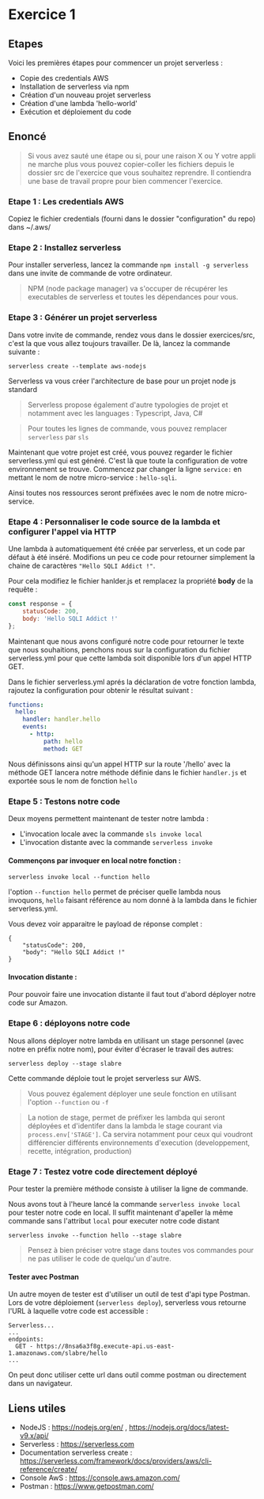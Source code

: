 # Exercice 1

## Etapes

Voici les premières étapes pour commencer un projet serverless : 

* Copie des credentials AWS
* Installation de serverless via npm
* Création d'un nouveau projet serverless
* Création d'une lambda 'hello-world'
* Exécution et déploiement du code

## Enoncé 

> Si vous avez sauté une étape ou si, pour une raison X ou Y votre appli ne marche plus vous pouvez copier-coller les fichiers depuis le dossier src de l'exercice que vous souhaitez reprendre. Il contiendra une base de travail propre pour bien commencer l'exercice.

### Etape 1 : Les credentials AWS

Copiez le fichier credentials (fourni dans le dossier "configuration" du repo) dans ~/.aws/

### Etape 2 : Installez serverless
 
Pour installer serverless, lancez la commande `npm install -g serverless` dans une invite de commande de votre ordinateur. 
> NPM (node package manager) va s'occuper de récupérer les executables de serverless et toutes les dépendances pour vous.

### Etape 3 : Générer un projet serverless

Dans votre invite de commande, rendez vous dans le dossier exercices/src, c'est la que vous allez toujours travailler. De là, lancez la commande suivante : 
```
serverless create --template aws-nodejs
```
Serverless va vous créer l'architecture de base pour un projet node js standard

> Serverless propose également d'autre typologies de projet et notamment avec les languages : Typescript, Java, C#

> Pour toutes les lignes de commande, vous pouvez remplacer `serverless` par `sls`

Maintenant que votre projet est créé, vous pouvez regarder le fichier serverless.yml qui est généré. C'est là que toute la configuration de votre environnement se trouve.
Commencez par changer la ligne `service:` en mettant le nom de notre micro-service : `hello-sqli`.

Ainsi toutes nos ressources seront préfixées avec le nom de notre micro-service.

### Etape 4 : Personnaliser le code source de la lambda et configurer l'appel via HTTP

Une lambda à automatiquement été créée par serverless, et un code par défaut à été inséré.
Modifions un peu ce code pour retourner simplement la chaine de caractères `"Hello SQLI Addict !"`.

Pour cela modifiez le fichier hanlder.js et remplacez la propriété **body** de la requête : 

```javascript
const response = {
    statusCode: 200,
    body: 'Hello SQLI Addict !'
};
```

Maintenant que nous avons configuré notre code pour retourner le texte que nous souhaitions, penchons nous sur la configuration du fichier serverless.yml pour que cette lambda soit disponible lors d'un appel HTTP GET.

Dans le fichier serverless.yml aprés la déclaration de votre fonction lambda, rajoutez la configuration pour obtenir le résultat suivant :
```yaml
functions:
  hello:
    handler: handler.hello
    events:
      - http:
          path: hello
          method: GET
``` 
Nous définissons ainsi qu'un appel HTTP sur la route '/hello' avec la méthode GET lancera notre méthode définie dans le fichier `handler.js` et exportée sous le nom de fonction `hello`

### Etape 5 : Testons notre code

Deux moyens permettent maintenant de tester notre lambda : 
* L'invocation locale avec la commande `sls invoke local`
* L'invocation distante avec la commande `serverless invoke`

#### Commençons par invoquer en local notre fonction : 

```
serverless invoke local --function hello
```
l'option `--function hello` permet de préciser quelle lambda nous invoquons, `hello` faisant référence au nom donné à la lambda dans le fichier serverless.yml.

Vous devez voir apparaitre le payload de réponse complet : 

```
{
    "statusCode": 200,
    "body": "Hello SQLI Addict !"
}
```

#### Invocation distante :

Pour pouvoir faire une invocation distante il faut tout d'abord déployer notre code sur Amazon.

### Etape 6 : déployons notre code

Nous allons déployer notre lambda en utilisant un stage personnel (avec notre en préfix notre nom), pour éviter d'écraser le travail des autres:

```
serverless deploy --stage slabre
```
Cette commande déploie tout le projet serverless sur AWS. 
> Vous pouvez également déployer une seule fonction en utilisant l'option `--function` ou `-f`

> La notion de stage, permet de préfixer les lambda qui seront déployées et d'identifer dans la lambda le stage courant via `process.env['STAGE']`.
> Ca servira notamment pour ceux qui voudront différencier différents environnements d'execution (developpement, recette, intégration, production)

### Etage 7 : Testez votre code directement déployé

Pour tester la première méthode consiste à utiliser la ligne de commande. 

Nous avons tout à l'heure lancé la commande `serverless invoke local` pour tester notre code en local. Il suffit maintenant d'apeller la même commande sans l'attribut `local` pour executer notre code distant

``` 
serverless invoke --function hello --stage slabre
```
> Pensez à bien préciser votre stage dans toutes vos commandes pour ne pas utiliser le code de quelqu'un d'autre.

#### Tester avec Postman

Un autre moyen de tester est d'utiliser un outil de test d'api type Postman.
Lors de votre déploiement (`serverless deploy`), serverless vous retourne l'URL à laquelle votre code est accessible : 

```
Serverless...
...
endpoints:
  GET - https://8nsa6a3f8g.execute-api.us-east-1.amazonaws.com/slabre/hello
...
```
On peut donc utiliser cette url dans outil comme postman ou directement dans un navigateur.


## Liens utiles

* NodeJS : https://nodejs.org/en/ , https://nodejs.org/docs/latest-v9.x/api/
* Serverless : https://serverless.com
* Documentation serverless create : https://serverless.com/framework/docs/providers/aws/cli-reference/create/
* Console AwS : https://console.aws.amazon.com/
* Postman : https://www.getpostman.com/
